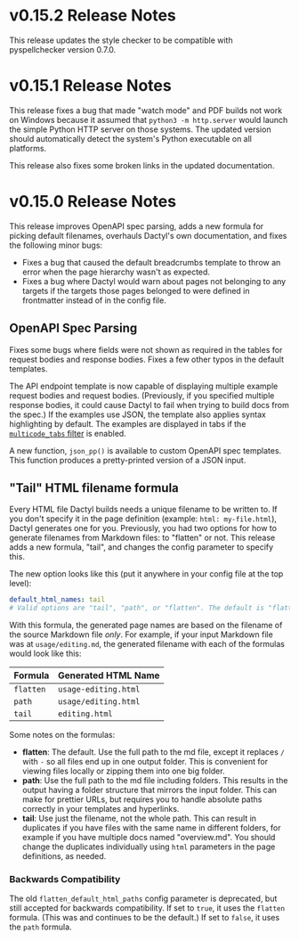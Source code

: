 # v0.15.2 Release Notes

This release updates the style checker to be compatible with pyspellchecker version 0.7.0.

# v0.15.1 Release Notes

This release fixes a bug that made "watch mode" and PDF builds not work on Windows because it assumed that `python3 -m http.server` would launch the simple Python HTTP server on those systems. The updated version should automatically detect the system's Python executable on all platforms.

This release also fixes some broken links in the updated documentation.

# v0.15.0 Release Notes

This release improves OpenAPI spec parsing, adds a new formula for picking default filenames, overhauls Dactyl's own documentation, and fixes the following minor bugs:

- Fixes a bug that caused the default breadcrumbs template to throw an error when the page hierarchy wasn't as expected.
- Fixes a bug where Dactyl would warn about pages not belonging to any targets if the targets those pages belonged to were defined in frontmatter instead of in the config file.

## OpenAPI Spec Parsing

Fixes some bugs where fields were not shown as required in the tables for request bodies and response bodies. Fixes a few other typos in the default templates.

The API endpoint template is now capable of displaying multiple example request bodies and request bodies. (Previously, if you specified multiple response bodies, it could cause Dactyl to fail when trying to build docs from the spec.) If the examples use JSON, the template also applies syntax highlighting by default. The examples are displayed in tabs if the [`multicode_tabs` filter](https://dactyl.link/multicode_tabs.html) is enabled.

A new function, `json_pp()` is available to custom OpenAPI spec templates. This function produces a pretty-printed version of a JSON input.

## "Tail" HTML filename formula

Every HTML file Dactyl builds needs a unique filename to be written to. If you don't specify it in the page definition (example: `html: my-file.html`), Dactyl generates one for you. Previously, you had two options for how to generate filenames from Markdown files: to "flatten" or not. This release adds a new formula, "tail", and changes the config parameter to specify this.


The new option looks like this (put it anywhere in your config file at the top level):

```yaml
default_html_names: tail
# Valid options are "tail", "path", or "flatten". The default is "flatten".
```


With this formula, the generated page names are based on the filename of the source Markdown file _only_. For example, if your input Markdown file was at `usage/editing.md`, the generated filename with each of the formulas would look like this:

| Formula   | Generated HTML Name  |
|:----------|:---------------------|
| `flatten` | `usage-editing.html` |
| `path`    | `usage/editing.html` |
| `tail`    | `editing.html`       |

Some notes on the formulas:

- **flatten**: The default. Use the full path to the md file, except it replaces `/` with `-` so all files end up in one output folder. This is convenient for viewing files locally or zipping them into one big folder.
- **path**: Use the full path to the md file including folders. This results in the output having a folder structure that mirrors the input folder. This can make for prettier URLs, but requires you to handle absolute paths correctly in your templates and hyperlinks.
- **tail**: Use just the filename, not the whole path. This can result in duplicates if you have files with the same name in different folders, for example if you have multiple docs named "overview.md". You should change the duplicates individually using `html` parameters in the page definitions, as needed.


### Backwards Compatibility

The old `flatten_default_html_paths` config parameter is deprecated, but still accepted for backwards compatibility. If set to `true`, it uses the `flatten` formula. (This was and continues to be the default.) If set to `false`, it uses the `path` formula.
